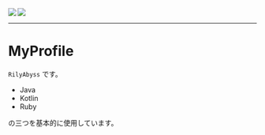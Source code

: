 <img src="https://github-readme-stats.vercel.app/api?username=RilyAbyssD&count_private=true&show_icons=true" align="left" />
<img src="https://github-readme-stats.vercel.app/api/top-langs/?username=TwoSquirrels" />

---

# MyProfile

```RilyAbyss``` です。

- Java
- Kotlin
- Ruby

の三つを基本的に使用しています。
